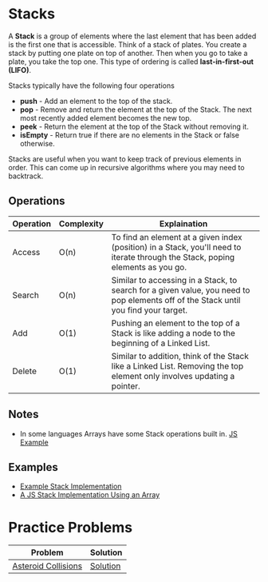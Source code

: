 # Stacks
A **Stack** is a group of elements where the last element that has been added is the first one that is accessible. Think of a stack of plates. You create a stack by putting one plate on top of another. Then when you go to take a plate, you take the top one. This type of ordering is called **last-in-first-out (LIFO)**.

Stacks typically have the following four operations
* **push** - Add an element to the top of the stack.
* **pop** - Remove and return the element at the top of the Stack. The next most recently added element becomes the new top.
* **peek** - Return the element at the top of the Stack without removing it.
* **isEmpty** - Return true if there are no elements in the Stack or false otherwise.

Stacks are useful when you want to keep track of previous elements in order. This can come up in recursive algorithms where you may need to backtrack.

## Operations
Operation | Complexity | Explaination                                                                                   |
|-----------|------------|------------------------------------------------------------------------------------------------|
| Access    | O(n)       | To find an element at a given index (position) in a Stack, you'll need to iterate through the Stack, poping elements as you go. |
| Search    | O(n)       | Similar to accessing in a Stack, to search for a given value, you need to pop elements off of the Stack until you find your target. |
| Add       | O(1)       | Pushing an element to the top of a Stack is like adding a node to the beginning of a Linked List. |
| Delete    | O(1)       | Similar to addition, think of the Stack like a Linked List. Removing the top element only involves updating a pointer. |

## Notes 
* In some languages Arrays have some Stack operations built in. [JS Example](examples/StackUsingArray.js)

## Examples
* [Example Stack Implementation](examples/StackExample.java)
* [A JS Stack Implementation Using an Array](examples/StackUsingArray.js)

# Practice Problems
| Problem | Solution |
|---|---|
| [Asteroid Collisions](https://leetcode.com/problems/asteroid-collision/) | [Solution](https://github.com/bmanley91/practice-problems/blob/main/stacks/AsteroidCollisions.java) |
